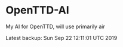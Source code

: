 # OpenTTD-AI
My AI for OpenTTD, will use primarily air

Latest backup: Sun Sep 22 12:11:01 UTC 2019
